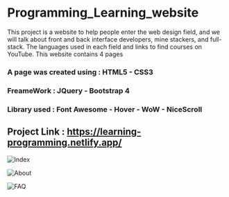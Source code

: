 # Programming_Learning_website


This project is a website to help people enter the web design field, and we will talk about front and back interface developers, mine stackers, and full-stack. The languages ​​used in each field and links to find courses on YouTube.
This website contains 4 pages

### A page was created using : HTML5 - CSS3
### FreameWork : JQuery - Bootstrap 4
### Library used : Font Awesome - Hover - WoW - NiceScroll

## Project Link : https://learning-programming.netlify.app/
![Index](https://user-images.githubusercontent.com/52893501/96391906-a8e37400-11ba-11eb-9457-b58210524ad8.png)

![About](https://user-images.githubusercontent.com/52893501/96391947-c284bb80-11ba-11eb-9b34-5b27001a367f.png)

![FAQ](https://user-images.githubusercontent.com/52893501/96392048-1b545400-11bb-11eb-97e0-a3a11d10f15a.png)
